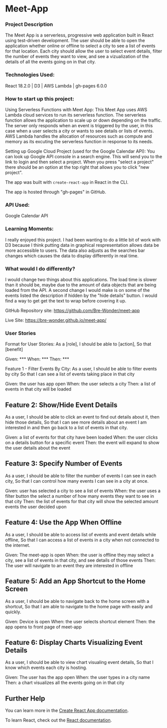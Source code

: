 # Meet-App

### Project Description

  The Meet App is a serverless, progressive web application built in React using test-driven development. The user should be able to open the application whether online or offline to select a city to see a list of events for that location. Each city should allow the user to select event details, filter the number of events they want to view, and see a vizualization of the details of all the events going on in that city. 

### Technologies Used: 
React 18.2.0  | D3 | AWS Lambda | gh-pages 6.0.0


### How to start up this project:

  Using Serverless Functions with Meet App:
  This Meet App uses AWS Lambda cloud services to run its serverless function. The serverless function allows the application to scale up or down depending on the traffic. The server only responds when an event is triggered by the user, in this case when a user selects a city or wants to see details or lists of events. AWS Lambda handles the allocation of resources such as compute and memory as its excuting the serverless function in response to its needs.

  Setting up Google Cloud Project (used for the Google Calendar API):
  You can look up Google API console in a search engine. This will send you to the link to login and then select a project. When you press "select a project" there should be an option at the top right that allows you to click "new project".

  The app was built with `create-react-app` in React in the CLI. 
  
  The app is hosted through "gh-pages" in GitHub. 


### API Used:
Google Calendar API


### Learning Moments: 

I really enjoyed this project. I had been wanting to do a little bit of work with D3 because I think putting data in graphical respresentation allows data be more accessible to users. The data also adjusts as the searches bar changes which causes the data to display differently in real time. 

### What would I do differently?
I would change two things about this applications. The load time is slower than it should be, maybe due to the amount of data objects that are being loaded from the API. A second change I would make is on some of the events listed the description if hidden by the "hide details" button. I would find a way to get get the text to wrap before covering it up. 


GitHub Repository site: https://github.com/Bre-Wonder/meet-app

Live Site: https://bre-wonder.github.io/meet-app/



### User Stories

  Format for User Stories:
  As a [role],
  I should be able to [action],
  So that [benefit]

  Given: ***
  When: ***
  Then: ***

Feature 1 - Filter Events By City:
  As a user,
  I should be able to filter events by city
  So that I can see a list of events taking place in that city

  Given: the user has app open
  When: the user selects a city
  Then: a list of events in that city will be loaded

## Feature 2: Show/Hide Event Details
  As a user,
  I should be able to click an event to find out details about it, then hide those details,
  So that I can see more details about an event I am interested in and then go back to a list of events in that city.

  Given: a list of events for that city have been loaded
  When: the user clicks on a details button for a specific event
  Then: the event will expand to show the user details about the event

## Feature 3: Specify Number of Events
  As a user,
  I should be able to filter the number of events I can see in each city,
  So that I can control how many events I can see in a city at once.

  Given: user has selected a city to see a list of events
  When: the user uses a filter button the select a number of how many events they want to see in that city
  Then: the list of events for that city will show the selected amount events the user decided upon

## Feature 4: Use the App When Offline
  As a user,
  I should be able to access list of events and event details while offline,
  So that I can access a list of events in a city when not connected to the internet.

  Given: The meet-app is open
  When: the user is offline they may select a city, see a list of events in that city, and see details of those events
  Then: The user will navigate to an event they are interested in offline

## Feature 5: Add an App Shortcut to the Home Screen
  As a user,
  I should be able to navigate back to the home screen with a shortcut,
  So that I am able to navigate to the home page with easily and quickly.

  Given: Device is open
  When: the user selects shortcut element
  Then: the app opens to front page of meet-app

## Feature 6: Display Charts Visualizing Event Details
  As a user,
  I should be able to view chart visualing event details,
  So that I know which events each city is hosting.

  Given: The user has the app open
  When: the user types in a city name
  Then: a chart visualizes all the events going on in that city


## Further Help

You can learn more in the [Create React App documentation](https://facebook.github.io/create-react-app/docs/getting-started).

To learn React, check out the [React documentation](https://reactjs.org/).

